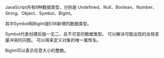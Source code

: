 JavaScript共有8种数据类型，分别是 Undefined、Null、Boolean、Number、String、Object、Symbol、BigInt。

其中Symbol和BigInt是ES6新增的数据类型。

Symbol代表创建后独一无二、且不可变的数据类型。
可以解决可能出现的全局变量冲突的问题。
可以用来定义对象的唯一属性名。

BigInt可以表示任意大小的整数。


